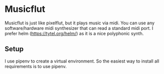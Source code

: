 # Musicflut
Musicflut is just like pixelflut, but it plays music via midi. You can use any software/hardware midi synthesizer that
can read a standard midi port. I prefer helm (https://tytel.org/helm/) as it is a nice polyphonic synth.

## Setup
I use pipenv to create a virtual environment. So the easiest way to install all requirements is to use pipenv.
